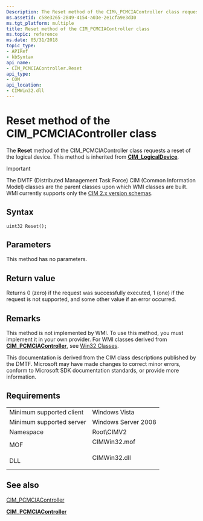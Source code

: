 ```yaml
---
Description: The Reset method of the CIM\_PCMCIAController class requests a reset of the logical device.
ms.assetid: c58e3265-2849-4154-a03e-2e1cfa9e3d30
ms.tgt_platform: multiple
title: Reset method of the CIM_PCMCIAController class
ms.topic: reference
ms.date: 05/31/2018
topic_type: 
- APIRef
- kbSyntax
api_name: 
- CIM_PCMCIAController.Reset
api_type: 
- COM
api_location: 
- CIMWin32.dll
---
```


# Reset method of the CIM\_PCMCIAController class

The **Reset** method of the CIM\_PCMCIAController class requests a reset of the logical device. This method is inherited from [**CIM\_LogicalDevice**](cim-logicaldevice.md).

> [!IMPORTANT]
> The DMTF (Distributed Management Task Force) CIM (Common Information Model) classes are the parent classes upon which WMI classes are built. WMI currently supports only the [CIM 2.x version schemas](https://dmtf.org/standards/cim/schemas).

 

## Syntax


```mof
uint32 Reset();
```



## Parameters

This method has no parameters.

## Return value

Returns 0 (zero) if the request was successfully executed, 1 (one) if the request is not supported, and some other value if an error occurred.

## Remarks

This method is not implemented by WMI. To use this method, you must implement it in your own provider. For WMI classes derived from [**CIM\_PCMCIAController**](cim-pcmciacontroller.md), see [Win32 Classes](win32-provider.md).

This documentation is derived from the CIM class descriptions published by the DMTF. Microsoft may have made changes to correct minor errors, conform to Microsoft SDK documentation standards, or provide more information.

## Requirements



|                                     |                                                                                         |
|-------------------------------------|-----------------------------------------------------------------------------------------|
| Minimum supported client<br/> | Windows Vista<br/>                                                                |
| Minimum supported server<br/> | Windows Server 2008<br/>                                                          |
| Namespace<br/>                | Root\\CIMV2<br/>                                                                  |
| MOF<br/>                      | <dl> <dt>CIMWin32.mof</dt> </dl> |
| DLL<br/>                      | <dl> <dt>CIMWin32.dll</dt> </dl> |



## See also

<dl> <dt>

[CIM\_PCMCIAController](reset-method-in-class-cim-pcmciacontroller.md)
</dt> <dt>

[**CIM\_PCMCIAController**](cim-pcmciacontroller.md)
</dt> </dl>

 

 




